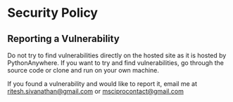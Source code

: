 # Security Policy

## Reporting a Vulnerability

Do not try to find vulnerabilities directly on the hosted site as it is hosted by PythonAnywhere.
If you want to try and find vulnerabilities, go through the source code or clone and run on your own machine.

If you found a vulnerability and would like to report it, email me at ritesh.sivanathan@gmail.com or msciprocontact@gmail.com
